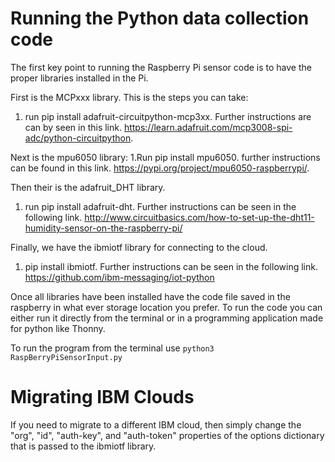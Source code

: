 # Running the Python data collection code

The first key point to running the Raspberry Pi sensor code is to have the proper libraries
installed in the Pi.

First is the MCPxxx library. This is the steps you can take:
1. run pip install adafruit-circuitpython-mcp3xx. Further instructions are can by seen in this
link. https://learn.adafruit.com/mcp3008-spi-adc/python-circuitpython.

Next is the mpu6050 library:
1.Run pip install mpu6050. further instructions can be found in this
link. https://pypi.org/project/mpu6050-raspberrypi/.

Then their is the adafruit_DHT library.
1. run pip install adafruit-dht. Further instructions can be seen in the following
link. http://www.circuitbasics.com/how-to-set-up-the-dht11-humidity-sensor-on-the-raspberry-pi/

Finally, we have the ibmiotf library for connecting to the cloud.
1. pip install ibmiotf. Further instructions can be seen in the following
link. https://github.com/ibm-messaging/iot-python

Once all libraries have been installed have the code file saved in the raspberry in what ever
storage location you prefer. To run the code you can either run it directly from the terminal or
in a programming application made for python like Thonny.

To run the program from the terminal use `python3 RaspBerryPiSensorInput.py`

# Migrating IBM Clouds
If you need to migrate to a different IBM cloud, then simply change the "org", "id", "auth-key", and "auth-token" properties of the options dictionary that is passed to the ibmiotf library.

